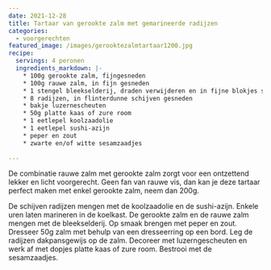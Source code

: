 ```yaml
---
date: 2021-12-28
title: Tartaar van gerookte zalm met gemarineerde radijzen
categories:
  - voorgerechten
featured_image: /images/gerooktezalmtartaar1200.jpg
recipe:
  servings: 4 peronen
  ingredients_markdown: |-
    * 100g gerookte zalm, fijngesneden
    * 100g rauwe zalm, in fijn gesneden
    * 1 stengel bleekselderij, draden verwijderen en in fijne blokjes snijden
    * 8 radijzen, in flinterdunne schijven gesneden
    * bakje luzernescheuten
    * 50g platte kaas of zure room
    * 1 eetlepel koolzaadolie
    * 1 eetlepel sushi-azijn
    * peper en zout
    * zwarte en/of witte sesamzaadjes   
---
```

De combinatie rauwe zalm met gerookte zalm zorgt voor een ontzettend lekker en licht voorgerecht.
Geen fan van rauwe vis, dan kan je deze tartaar perfect maken met enkel gerookte zalm, neem dan 200g.


<!--more-->

De schijven radijzen mengen met de koolzaadolie en de sushi-azijn. Enkele uren laten marineren in de koelkast.
De gerookte zalm en de rauwe zalm mengen met de bleekselderij.
Op smaak brengen met peper en zout.
Dresseer 50g zalm met behulp van een dresseerring op een bord.
Leg de radijzen dakpansgewijs op de zalm.
Decoreer met luzerngescheuten en werk af met dopjes platte kaas of zure room.
Bestrooi met de sesamzaadjes.









